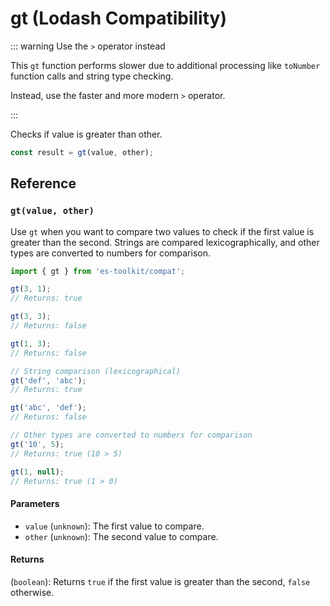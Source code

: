 # gt (Lodash Compatibility)

::: warning Use the `>` operator instead

This `gt` function performs slower due to additional processing like `toNumber` function calls and string type checking.

Instead, use the faster and more modern `>` operator.

:::

Checks if value is greater than other.

```typescript
const result = gt(value, other);
```

## Reference

### `gt(value, other)`

Use `gt` when you want to compare two values to check if the first value is greater than the second. Strings are compared lexicographically, and other types are converted to numbers for comparison.

```typescript
import { gt } from 'es-toolkit/compat';

gt(3, 1);
// Returns: true

gt(3, 3);
// Returns: false

gt(1, 3);
// Returns: false

// String comparison (lexicographical)
gt('def', 'abc');
// Returns: true

gt('abc', 'def');
// Returns: false

// Other types are converted to numbers for comparison
gt('10', 5);
// Returns: true (10 > 5)

gt(1, null);
// Returns: true (1 > 0)
```

#### Parameters

- `value` (`unknown`): The first value to compare.
- `other` (`unknown`): The second value to compare.

#### Returns

(`boolean`): Returns `true` if the first value is greater than the second, `false` otherwise.
